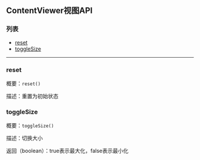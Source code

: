 ## ContentViewer视图API

### 列表
- [reset](#reset)
- [toggleSize](#togglesize)

---------------------------

### reset
概要：`reset()`

描述：重置为初始状态

### toggleSize
概要：`toggleSize()`

描述：切换大小

返回（boolean）：true表示最大化，false表示最小化